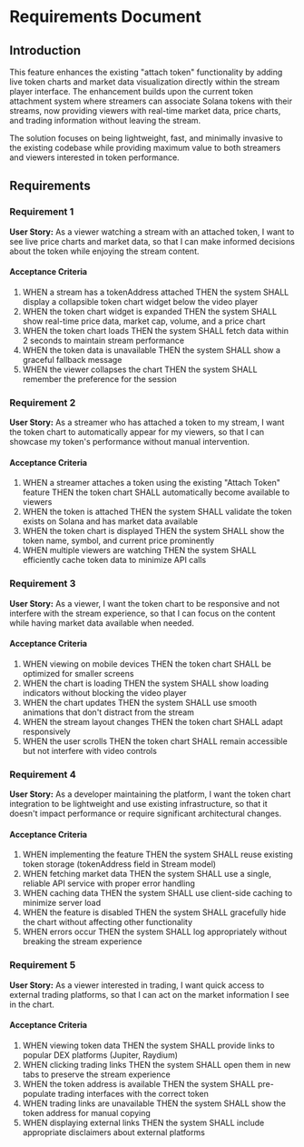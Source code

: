 # Requirements Document

## Introduction

This feature enhances the existing "attach token" functionality by adding live token charts and market data visualization directly within the stream player interface. The enhancement builds upon the current token attachment system where streamers can associate Solana tokens with their streams, now providing viewers with real-time market data, price charts, and trading information without leaving the stream.

The solution focuses on being lightweight, fast, and minimally invasive to the existing codebase while providing maximum value to both streamers and viewers interested in token performance.

## Requirements

### Requirement 1

**User Story:** As a viewer watching a stream with an attached token, I want to see live price charts and market data, so that I can make informed decisions about the token while enjoying the stream content.

#### Acceptance Criteria

1. WHEN a stream has a tokenAddress attached THEN the system SHALL display a collapsible token chart widget below the video player
2. WHEN the token chart widget is expanded THEN the system SHALL show real-time price data, market cap, volume, and a price chart
3. WHEN the token chart loads THEN the system SHALL fetch data within 2 seconds to maintain stream performance
4. WHEN the token data is unavailable THEN the system SHALL show a graceful fallback message
5. WHEN the viewer collapses the chart THEN the system SHALL remember the preference for the session

### Requirement 2

**User Story:** As a streamer who has attached a token to my stream, I want the token chart to automatically appear for my viewers, so that I can showcase my token's performance without manual intervention.

#### Acceptance Criteria

1. WHEN a streamer attaches a token using the existing "Attach Token" feature THEN the token chart SHALL automatically become available to viewers
2. WHEN the token is attached THEN the system SHALL validate the token exists on Solana and has market data available
3. WHEN the token chart is displayed THEN the system SHALL show the token name, symbol, and current price prominently
4. WHEN multiple viewers are watching THEN the system SHALL efficiently cache token data to minimize API calls

### Requirement 3

**User Story:** As a viewer, I want the token chart to be responsive and not interfere with the stream experience, so that I can focus on the content while having market data available when needed.

#### Acceptance Criteria

1. WHEN viewing on mobile devices THEN the token chart SHALL be optimized for smaller screens
2. WHEN the chart is loading THEN the system SHALL show loading indicators without blocking the video player
3. WHEN the chart updates THEN the system SHALL use smooth animations that don't distract from the stream
4. WHEN the stream layout changes THEN the token chart SHALL adapt responsively
5. WHEN the user scrolls THEN the token chart SHALL remain accessible but not interfere with video controls

### Requirement 4

**User Story:** As a developer maintaining the platform, I want the token chart integration to be lightweight and use existing infrastructure, so that it doesn't impact performance or require significant architectural changes.

#### Acceptance Criteria

1. WHEN implementing the feature THEN the system SHALL reuse existing token storage (tokenAddress field in Stream model)
2. WHEN fetching market data THEN the system SHALL use a single, reliable API service with proper error handling
3. WHEN caching data THEN the system SHALL use client-side caching to minimize server load
4. WHEN the feature is disabled THEN the system SHALL gracefully hide the chart without affecting other functionality
5. WHEN errors occur THEN the system SHALL log appropriately without breaking the stream experience

### Requirement 5

**User Story:** As a viewer interested in trading, I want quick access to external trading platforms, so that I can act on the market information I see in the chart.

#### Acceptance Criteria

1. WHEN viewing token data THEN the system SHALL provide links to popular DEX platforms (Jupiter, Raydium)
2. WHEN clicking trading links THEN the system SHALL open them in new tabs to preserve the stream experience
3. WHEN the token address is available THEN the system SHALL pre-populate trading interfaces with the correct token
4. WHEN trading links are unavailable THEN the system SHALL show the token address for manual copying
5. WHEN displaying external links THEN the system SHALL include appropriate disclaimers about external platforms